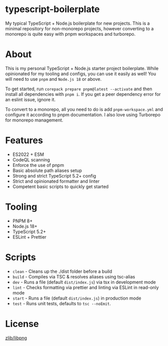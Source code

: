 # typescript-boilerplate

My typical TypeScript + Node.js boilerplate for new projects. This is a minimal repository for non-monorepo projects, however converting to a monorepo is quite easy with pnpm workspaces and turborepo.

# About

This is my personal TypeScript + Node.js starter project boilerplate. While opinionated for my tooling and configs, you can use it easily as well! You will need to use `pnpm` and `Node.js 18` or above.

To get started, run
`corepack prepare pnpm@latest --activate` and then install all dependencies with `pnpm i`. If you get a peer dependency error for an eslint issue, ignore it.

To convert to a monorepo, all you need to do is add `pnpm-workspace.yml` and configure it according to pnpm documentation. I also love using Turborepo for monorepo management.

# Features

- ES2022 + ESM
- CodeQL scanning
- Enforce the use of pnpm
- Basic absolute path aliases setup
- Strong and strict TypeScript 5.2+ config
- Strict and opinionated formatter and linter
- Competent basic scripts to quickly get started

# Tooling

- PNPM 8+
- Node.js 18+
- TypeScript 5.2+
- ESLint + Prettier

# Scripts

- `clean` - Cleans up the ./dist folder before a build
- `build` - Compiles via TSC & resolves aliases using tsc-alias
- `dev` - Runs a file (default `dist/index.js`) via tsx in development mode
- `lint` - Checks formatting via prettier and linting via ESLint in read-only mode
- `start` - Runs a file (default `dist/index.js`) in production mode
- `test` - Runs unit tests, defaults to `tsc --noEmit`.

# License

[zlib/libpng][license]

[license]: LICENSE.md "A link to the license file in this repository."
